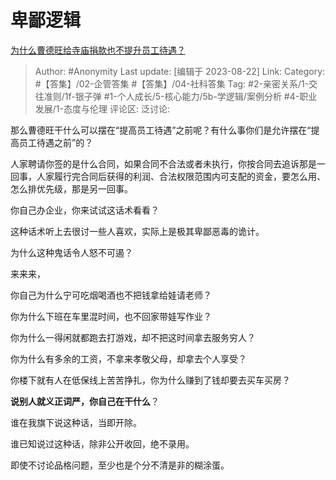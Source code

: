 # 卑鄙逻辑
[为什么曹德旺给寺庙捐款也不提升员工待遇？](https://www.zhihu.com/question/592467603/answer/3177147723)

> Author: #Anonymity
> Last update: [编辑于 2023-08-22]
> Link:
> Category: #【答集】/02-企管答集 #【答集】/04-社科答集
> Tag: #2-亲密关系/1-交往准则/1f-银子弹  #1-个人成长/5-核心能力/5b-学逻辑/案例分析 #4-职业发展/1-态度与伦理
> 评论区:
> 泛讨论:

那么曹德旺干什么可以摆在“提高员工待遇”之前呢？有什么事你们是允许摆在“提高员工待遇之前”的？

人家聘请你签的是什么合同，如果合同不合法或者未执行，你按合同去追诉那是一回事，人家履行完合同后获得的利润、合法权限范围内可支配的资金，要怎么用、怎么排优先级，那是另一回事。

你自己办企业，你来试试这话术看看？

这种话术听上去很讨一些人喜欢，实际上是极其卑鄙恶毒的诡计。

为什么这种鬼话令人怒不可遏？

来来来，

你自己为什么宁可吃烟喝酒也不把钱拿给娃请老师？

你为什么下班在车里混时间，也不回家带娃写作业？

你为什么一得闲就都跑去打游戏，却不把这时间拿去服务穷人？

你为什么有多余的工资，不拿来孝敬父母，却拿去个人享受？

你楼下就有人在低保线上苦苦挣扎，你为什么赚到了钱却要去买车买房？

**说别人就义正词严，你自己在干什么**？

谁在我旗下说这种话，当即开除。

谁已知说过这种话，除非公开收回，绝不录用。

即使不讨论品格问题，至少也是个分不清是非的糊涂蛋。
